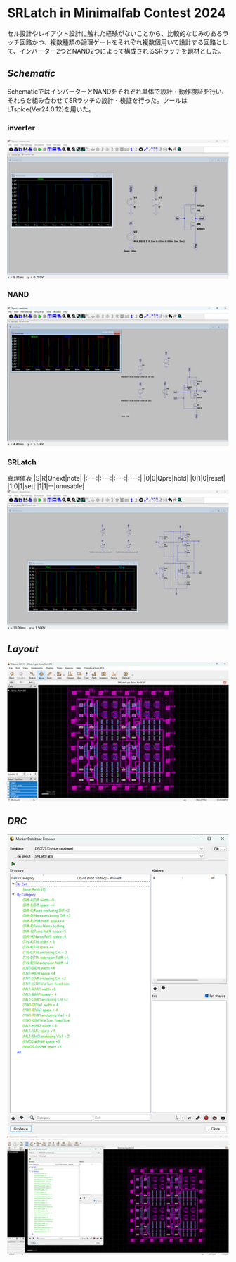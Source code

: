 # SRLatch in Minimalfab Contest 2024
セル設計やレイアウト設計に触れた経験がないことから、比較的なじみのあるラッチ回路かつ、複数種類の論理ゲートをそれぞれ複数個用いて設計する回路として、インバーター2つとNAND2つによって構成されるSRラッチを題材とした。

## *Schematic* ##
SchematicではインバーターとNANDをそれぞれ単体で設計・動作検証を行い、それらを組み合わせてSRラッチの設計・検証を行った。ツールはLTspice(Ver24.0.12)を用いた。
### inverter ###
![schematic_inverter](/images/schematic_inverter.png)

### NAND ###
![schematic_nand](/images/schematic_nand.png)

### SRLatch ###
真理値表
|S|R|Qnext|note|
|:---:|:---:|:---:|:---:|
|0|0|Qpre|hold|
|0|1|0|reset|
|1|0|1|set|
|1|1|--|unusable|
![schematic_srlatch](/images/schematic_SRLatch.png)

## *Layout* ##
![layout](/images/layout.png)

## *DRC* ##
![drc](/images/drc.png)
![drc_with_layout](/images/drc_with_layout.png)

